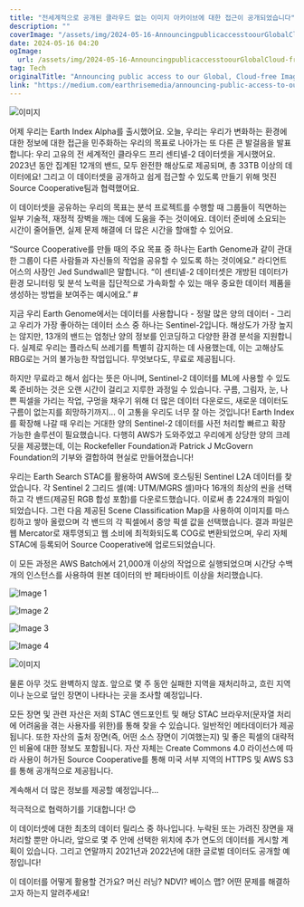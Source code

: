 ```yaml
---
title: "전세계적으로 공개된 클라우드 없는 이미지 아카이브에 대한 접근이 공개되었습니다"
description: ""
coverImage: "/assets/img/2024-05-16-AnnouncingpublicaccesstoourGlobalCloud-freeImageryArchive_0.png"
date: 2024-05-16 04:20
ogImage: 
  url: /assets/img/2024-05-16-AnnouncingpublicaccesstoourGlobalCloud-freeImageryArchive_0.png
tag: Tech
originalTitle: "Announcing public access to our Global, Cloud-free Imagery Archive"
link: "https://medium.com/earthrisemedia/announcing-public-access-to-our-global-cloud-free-imagery-archive-bb21311abb69"
---
```



![이미지](/assets/img/2024-05-16-AnnouncingpublicaccesstoourGlobalCloud-freeImageryArchive_0.png)

어제 우리는 Earth Index Alpha를 출시했어요. 오늘, 우리는 우리가 변화하는 환경에 대한 정보에 대한 접근을 민주화하는 우리의 목표로 나아가는 또 다른 큰 발걸음을 발표합니다: 우리 고유의 전 세계적인 클라우드 프리 센티넬-2 데이터셋을 게시했어요. 2023년 동안 집계된 12개의 밴드, 모두 완전한 해상도로 제공되며, 총 33TB 이상의 데이터에요! 그리고 이 데이터셋을 공개하고 쉽게 접근할 수 있도록 만들기 위해 멋진 Source Cooperative팀과 협력했어요.

이 데이터셋을 공유하는 우리의 목표는 분석 프로젝트를 수행할 때 그룹들이 직면하는 일부 기술적, 재정적 장벽을 깨는 데에 도움을 주는 것이에요. 데이터 준비에 소요되는 시간이 줄어들면, 실제 문제 해결에 더 많은 시간을 할애할 수 있어요.

“Source Cooperative를 만들 때의 주요 목표 중 하나는 Earth Genome과 같이 관대한 그룹이 다른 사람들과 자신들의 작업을 공유할 수 있도록 하는 것이에요.” 라디언트 어스의 사장인 Jed Sundwall은 말합니다. “이 센티넬-2 데이터셋은 개방된 데이터가 환경 모니터링 및 분석 노력을 집단적으로 가속화할 수 있는 매우 중요한 데이터 제품을 생성하는 방법을 보여주는 예시에요.” #



지금 우리 Earth Genome에서는 데이터를 사용합니다 - 정말 많은 양의 데이터 - 그리고 우리가 가장 좋아하는 데이터 소스 중 하나는 Sentinel-2입니다. 해상도가 가장 높지는 않지만, 13개의 밴드는 엄청난 양의 정보를 인코딩하고 다양한 환경 분석을 지원합니다. 실제로 우리는 플라스틱 쓰레기를 특별히 감지하는 데 사용했는데, 이는 고해상도 RBG로는 거의 불가능한 작업입니다. 무엇보다도, 무료로 제공됩니다.

하지만 무료라고 해서 쉽다는 뜻은 아니며, Sentinel-2 데이터를 ML에 사용할 수 있도록 준비하는 것은 오랜 시간이 걸리고 지루한 과정일 수 있습니다. 구름, 그림자, 눈, 나쁜 픽셀을 가리는 작업, 구멍을 채우기 위해 더 많은 데이터 다운로드, 새로운 데이터도 구름이 없는지를 희망하기까지... 이 고통을 우리도 너무 잘 아는 것입니다! Earth Index를 확장해 나갈 때 우리는 거대한 양의 Sentinel-2 데이터를 사전 처리할 빠르고 확장 가능한 솔루션이 필요했습니다. 다행히 AWS가 도와주었고 우리에게 상당한 양의 크레딧을 제공했는데, 이는 Rockefeller Foundation과 Patrick J McGovern Foundation의 기부와 결합하여 현실로 만들어졌습니다!

우리는 Earth Search STAC를 활용하여 AWS에 호스팅된 Sentinel L2A 데이터를 찾았습니다. 각 Sentinel 2 그리드 셀(예: UTM/MGRS 셀)마다 16개의 최상의 씬을 선택하고 각 밴드(제공된 RGB 합성 포함)를 다운로드했습니다. 이로써 총 224개의 파일이 되었습니다. 그런 다음 제공된 Scene Classification Map을 사용하여 이미지를 마스킹하고 쌓아 올렸으며 각 밴드의 각 픽셀에서 중앙 픽셀 값을 선택했습니다. 결과 파일은 웹 Mercator로 재투영되고 웹 소비에 최적화되도록 COG로 변환되었으며, 우리 자체 STAC에 등록되어 Source Cooperative에 업로드되었습니다.

이 모든 과정은 AWS Batch에서 21,000개 이상의 작업으로 실행되었으며 시간당 수백 개의 인스턴스를 사용하여 원본 데이터의 반 페타바이트 이상을 처리했습니다.




![Image 1](/assets/img/2024-05-16-AnnouncingpublicaccesstoourGlobalCloud-freeImageryArchive_1.png)

![Image 2](/assets/img/2024-05-16-AnnouncingpublicaccesstoourGlobalCloud-freeImageryArchive_2.png)

![Image 3](/assets/img/2024-05-16-AnnouncingpublicaccesstoourGlobalCloud-freeImageryArchive_3.png)

![Image 4](/assets/img/2024-05-16-AnnouncingpublicaccesstoourGlobalCloud-freeImageryArchive_4.png)





![이미지](/assets/img/2024-05-16-AnnouncingpublicaccesstoourGlobalCloud-freeImageryArchive_5.png)

물론 아무 것도 완벽하지 않죠. 앞으로 몇 주 동안 실패한 지역을 재처리하고, 흐린 지역이나 눈으로 덮인 장면이 나타나는 곳을 조사할 예정입니다.

모든 장면 및 관련 자산은 저희 STAC 엔드포인트 및 해당 STAC 브라우저(문자열 처리에 어려움을 겪는 사용자를 위한)를 통해 찾을 수 있습니다. 일반적인 메타데이터가 제공됩니다. 또한 자산의 출처 장면(즉, 어떤 소스 장면이 기여했는지) 및 좋은 픽셀의 대략적인 비율에 대한 정보도 포함됩니다. 자산 자체는 Create Commons 4.0 라이선스에 따라 사용이 허가된 Source Cooperative를 통해 미국 서부 지역의 HTTPS 및 AWS S3를 통해 공개적으로 제공됩니다.

계속해서 더 많은 정보를 제공할 예정입니다...


적극적으로 협력하기를 기대합니다! 😊



이 데이터셋에 대한 최초의 데이터 릴리스 중 하나입니다. 누락된 또는 가려진 장면을 재처리할 뿐만 아니라, 앞으로 몇 주 안에 선택한 위치에 추가 연도의 데이터를 게시할 계획이 있습니다. 그리고 연말까지 2021년과 2022년에 대한 글로벌 데이터도 공개할 예정입니다!

이 데이터를 어떻게 활용할 건가요? 머신 러닝? NDVI? 베이스 맵? 어떤 문제를 해결하고자 하는지 알려주세요!